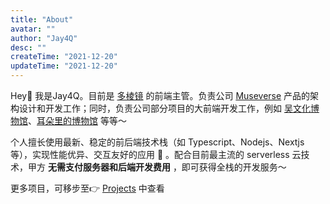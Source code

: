 ```yaml
---
title: "About"
avatar: ""
author: "Jay4Q"
desc: ""
createTime: "2021-12-20"
updateTime: "2021-12-20"
---
```


Hey👋 我是Jay4Q。目前是 [多棱镜](https://www.3lengjing.com/) 的前端主管。负责公司 [Museverse](weixin://dl/business/?t=bXuEe205Tka) 产品的架构设计和开发工作；同时，负责公司部分项目的大前端开发工作，例如 [吴文化博物馆](https://wuzhongmuseum.com)、[耳朵里的博物馆](weixin://dl/business/?t=TcNBK2ufVuq) 等等～

个人擅长使用最新、稳定的前后端技术栈（如 Typescript、Nodejs、Nextjs 等），实现性能优异、交互友好的应用 🚀 。配合目前最主流的 serverless 云技术，甲方 **无需支付服务器和后端开发费用** ，即可获得全栈的开发服务～

更多项目，可移步至👉 [Projects](https://blog.jay4q.com/projects) 中查看
